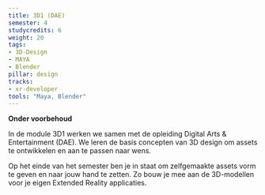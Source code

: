 ```yaml
---
title: 3D1 (DAE)
semester: 4
studycredits: 6
weight: 20
tags:
- 3D-Design 
- MAYA 
- Blender
pillar: design
tracks:
- xr-developer
tools: "Maya, Blender"
---
```


**Onder voorbehoud**

In de module 3D1 werken we samen met de opleiding Digital Arts & Entertainment (DAE).
We leren de basis concepten van 3D design om assets te ontwikkelen en aan te passen naar wens.

Op het einde van het semester ben je in staat om zelfgemaakte assets vorm te geven en naar jouw hand te zetten.
Zo bouw je mee aan de 3D-modellen voor je eigen Extended Reality applicaties.